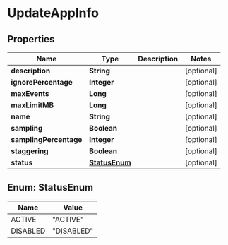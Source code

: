 
# UpdateAppInfo

## Properties
Name | Type | Description | Notes
------------ | ------------- | ------------- | -------------
**description** | **String** |  |  [optional]
**ignorePercentage** | **Integer** |  |  [optional]
**maxEvents** | **Long** |  |  [optional]
**maxLimitMB** | **Long** |  |  [optional]
**name** | **String** |  |  [optional]
**sampling** | **Boolean** |  |  [optional]
**samplingPercentage** | **Integer** |  |  [optional]
**staggering** | **Boolean** |  |  [optional]
**status** | [**StatusEnum**](#StatusEnum) |  |  [optional]


<a name="StatusEnum"></a>
## Enum: StatusEnum
Name | Value
---- | -----
ACTIVE | &quot;ACTIVE&quot;
DISABLED | &quot;DISABLED&quot;



